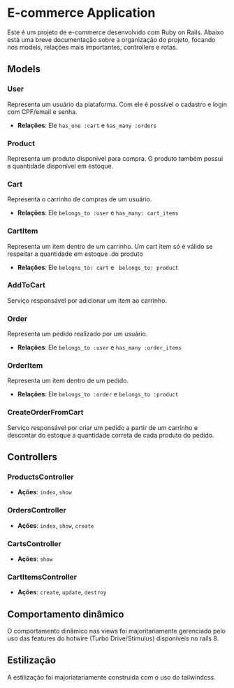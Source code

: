 # E-commerce Application

Este é um projeto de e-commerce desenvolvido com Ruby on Rails. Abaixo está uma breve documentação sobre a organização do projeto, focando nos models, relações mais importantes, controllers e rotas.

## Models

### User

Representa um usuário da plataforma. Com ele é possível o cadastro e login com CPF/email e senha.

- **Relações**: Ele `has_one :cart` e `has_many :orders`

### Product

Representa um produto disponível para compra. O produto também possui a quantidade disponível em estoque.

### Cart

Representa o carrinho de compras de um usuário.

- **Relações**: Ele `belongs_to :user` e `has_many: cart_items`

### CartItem

Representa um item dentro de um carrinho. Um cart item só é válido se respeitar a quantidade em estoque .do produto

- **Relações**: Ele `belogns_to: cart` e ` belongs_to: product`

### AddToCart

Serviço responsável por adicionar um item ao carrinho.

### Order

Representa um pedido realizado por um usuário.

- **Relações**: Ele `belongs_to :user` e `has_many :order_items`

### OrderItem

Representa um item dentro de um pedido.

- **Relações**: Ele `belongs_to :order` e `belongs_to :product`

### CreateOrderFromCart

Serviço responsável por criar um pedido a partir de um carrinho e descontar do estoque a quantidade correta de cada produto do pedido.

## Controllers

### ProductsController

- **Ações**: `index`, `show`

### OrdersController

- **Ações**: `index`, `show`, `create`

### CartsController

- **Ações**: `show`

### CartItemsController

- **Ações**: `create`, `update`, `destroy`

## Comportamento dinâmico

O comportamento dinâmico nas views foi majoritariamente gerenciado pelo uso das features do hotwire (Turbo Drive/Stimulus) disponíveis no rails 8.

## Estilização

A estilização foi majoriatariamente construida com o uso do tailwindcss.
